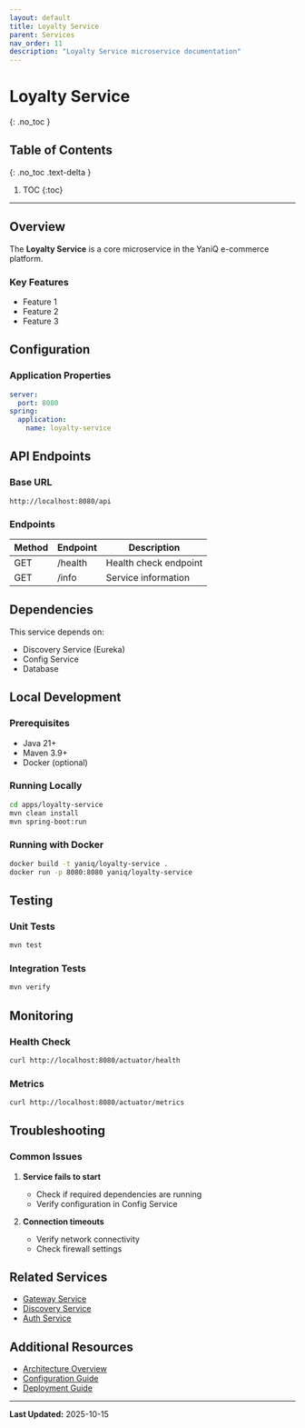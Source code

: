 ```yaml
---
layout: default
title: Loyalty Service
parent: Services
nav_order: 11
description: "Loyalty Service microservice documentation"
---
```


# Loyalty Service
{: .no_toc }

## Table of Contents
{: .no_toc .text-delta }

1. TOC
{:toc}

---

## Overview

The **Loyalty Service** is a core microservice in the YaniQ e-commerce platform.

### Key Features

- Feature 1
- Feature 2
- Feature 3

## Configuration

### Application Properties

```yaml
server:
  port: 8080
spring:
  application:
    name: loyalty-service
```

## API Endpoints

### Base URL

```
http://localhost:8080/api
```

### Endpoints

| Method | Endpoint | Description |
|--------|----------|-------------|
| GET | /health | Health check endpoint |
| GET | /info | Service information |

## Dependencies

This service depends on:

- Discovery Service (Eureka)
- Config Service
- Database

## Local Development

### Prerequisites

- Java 21+
- Maven 3.9+
- Docker (optional)

### Running Locally

```bash
cd apps/loyalty-service
mvn clean install
mvn spring-boot:run
```

### Running with Docker

```bash
docker build -t yaniq/loyalty-service .
docker run -p 8080:8080 yaniq/loyalty-service
```

## Testing

### Unit Tests

```bash
mvn test
```

### Integration Tests

```bash
mvn verify
```

## Monitoring

### Health Check

```bash
curl http://localhost:8080/actuator/health
```

### Metrics

```bash
curl http://localhost:8080/actuator/metrics
```

## Troubleshooting

### Common Issues

1. **Service fails to start**
   - Check if required dependencies are running
   - Verify configuration in Config Service

2. **Connection timeouts**
   - Verify network connectivity
   - Check firewall settings

## Related Services

- [Gateway Service](GATEWAY_SERVICE.md)
- [Discovery Service](DISCOVERY_SERVICE.md)
- [Auth Service](AUTH_SERVICE.md)

## Additional Resources

- [Architecture Overview](../pages/guides/ARCHITECTURE.md)
- [Configuration Guide](../pages/guides/CONFIGURATION.md)
- [Deployment Guide](../pages/guides/DEPLOYMENT.md)

---

**Last Updated:** 2025-10-15
